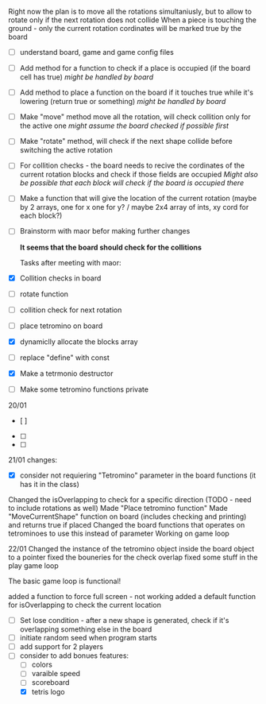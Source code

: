 

Right now the plan is to move all the rotations simultaniusly, but to allow to rotate only if the next rotation does not collide
When a piece is touching the ground - only the current rotation cordinates will be marked true by the board




- [ ] understand board, game and game config files
- [ ] Add method for a function to check if a place is occupied (if the board cell has true) *might be handled by board*
- [ ] Add method to place a function on the board if it touches true while it's lowering (return true or something) *might be handled by board*
- [ ] Make "move" method move all the rotation, will check collition only for the active one *might assume the board checked if possible first*
- [ ] Make "rotate" method, will check if the next shape collide before switching the active rotation

- [ ] For collition checks - the board needs to recive the cordinates of the current rotation blocks and check if those fields are occupied
	*Might also be possible that each block will check if the board is occupied there*

- [ ] Make a function that will give the location of the current rotation (maybe by 2 arrays, one for x one for y? / maybe 2x4 array of ints, xy cord for each block?)

- [ ] Brainstorm with maor befor making further changes

	**It seems that the board should check for the collitions**

	Tasks after meeting with maor:
- [x] Collition checks in board
- [ ] rotate function
- [ ] collition check for next rotation
- [ ] place tetromino on board

- [x] dynamiclly allocate the blocks array
- [ ] replace "define" with const
- [x] Make a tetrmonio destructor
- [ ] Make some tetromino functions private

20/01
- [ ] 
- [ ] 
- [ ] 


21/01 changes:
- [x] consider not requiering "Tetromino" parameter in the board functions (it has it in the class) 


Changed the isOverlapping to check for a specific direction (TODO - need to include rotations as well)
Made "Place tetromino function"
Made "MoveCurrentShape" function on board (includes checking and printing) and returns true if placed
Changed the board functions that operates on tetrominoes to use this instead of parameter
Working on game loop

22/01
Changed the instance of the tetromino object inside the board object to a pointer
fixed the bouneries for the check overlap
fixed some stuff in the play game loop

The basic game loop is functional!

added  a function to force full screen - not working
added a default function for isOverlapping to check the current location

- [ ] Set lose condition - after a new shape is generated, check if it's overlapping something else in the board
- [ ] initiate random seed when program starts
- [ ] add support for 2 players
- [ ] consider to add bonues features:
	- [ ] colors
	- [ ] varaible speed
	- [ ] scoreboard
	- [x] tetris logo
